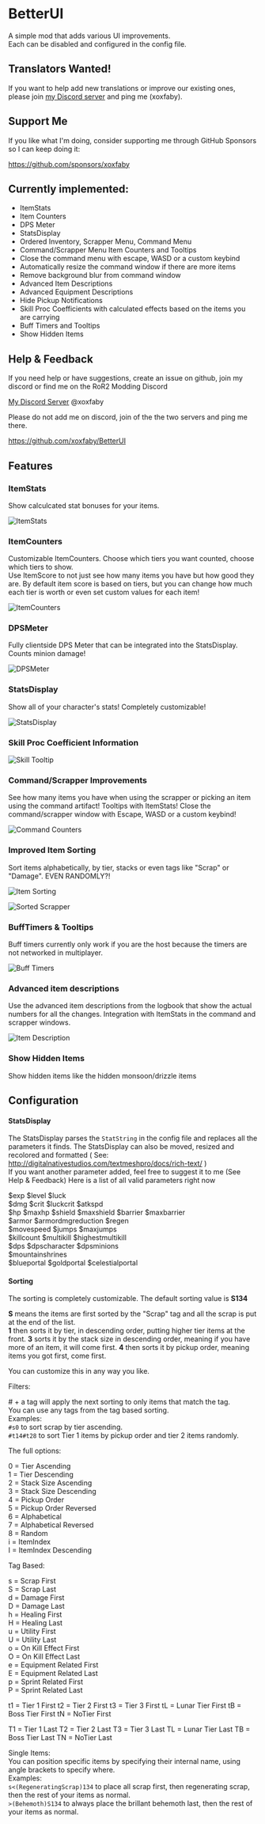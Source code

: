 # BetterUI

A simple mod that adds various UI improvements.  
Each can be disabled and configured in the config file.

## Translators Wanted!

If you want to help add new translations or improve our existing ones, please join [my Discord server](https://discord.faby.dev) and ping me (xoxfaby). 

## Support Me

If you like what I'm doing, consider supporting me through GitHub Sponsors so I can keep doing it:

https://github.com/sponsors/xoxfaby

## Currently implemented:
- ItemStats
- Item Counters
- DPS Meter
- StatsDisplay
- Ordered Inventory, Scrapper Menu, Command Menu
- Command/Scrapper Menu Item Counters and Tooltips
- Close the command menu with escape, WASD or a custom keybind
- Automatically resize the command window if there are more items
- Remove background blur from command window
- Advanced Item Descriptions
- Advanced Equipment Descriptions
- Hide Pickup Notifications
- Skill Proc Coefficients with calculated effects based on the items you are carrying
- Buff Timers and Tooltips
- Show Hidden Items

## Help & Feedback

If you need help or have suggestions, create an issue on github, join my discord or find me on the RoR2 Modding Discord

[My Discord Server](https://discord.faby.dev) @xoxfaby

Please do not add me on discord, join of the the two servers and ping me there.

https://github.com/xoxfaby/BetterUI

## Features

### ItemStats
Show calculcated stat bonuses for your items.

![ItemStats](https://cdn.faby.dev/itemstats.png)

### ItemCounters
Customizable ItemCounters. Choose which tiers you want counted, choose which tiers to show.  
Use ItemScore to not just see how many items you have but how good they are.
By default item score is based on tiers, but you can change how much each tier is worth or even set custom values for each item!

![ItemCounters](https://cdn.faby.dev/itemcounters.png)

### DPSMeter
Fully clientside DPS Meter that can be integrated into the StatsDisplay. Counts minion damage!

![DPSMeter](https://cdn.faby.dev/dpsmeter.png)

### StatsDisplay
Show all of your character's stats! Completely customizable!

![StatsDisplay](https://cdn.faby.dev/statsdisplay.png)

### Skill Proc Coefficient Information

![Skill Tooltip](https://cdn.faby.dev/skilltooltip.png)

### Command/Scrapper Improvements
See how many items you have when using the scrapper or picking an item using the command artifact!
Tooltips with ItemStats!
Close the command/scrapper window with Escape, WASD or a custom keybind!

![Command Counters](https://cdn.faby.dev/commandcounters.png)

### Improved Item Sorting
Sort items alphabetically, by tier, stacks or even tags like "Scrap" or "Damage". EVEN RANDOMLY?!

![Item Sorting](https://cdn.faby.dev/itembar.png)

![Sorted Scrapper](https://cdn.faby.dev/sortedscrapper.png)

### BuffTimers & Tooltips
Buff timers currently only work if you are the host because the timers are not networked in multiplayer.

![Buff Timers](https://cdn.faby.dev/buffs.png)

### Advanced item descriptions
Use the advanced item descriptions from the logbook that show the actual numbers for all the changes.
Integration with ItemStats in the command and scrapper windows.

![Item Description](https://cdn.faby.dev/itemdesc.png)

### Show Hidden Items
Show hidden items like the hidden monsoon/drizzle items

## Configuration

#### StatsDisplay

The StatsDisplay parses the `StatString` in the config file and replaces all the parameters it finds.
The StatsDisplay can also be moved, resized and recolored and formatted ( See: http://digitalnativestudios.com/textmeshpro/docs/rich-text/ )  
If you want another parameter added, feel free to suggest it to me (See Help & Feedback)
Here is a list of all valid parameters right now

$exp $level $luck  
$dmg $crit $luckcrit $atkspd  
$hp $maxhp $shield $maxshield $barrier $maxbarrier  
$armor $armordmgreduction $regen  
$movespeed $jumps $maxjumps  
$killcount $multikill $highestmultikill  
$dps $dpscharacter $dpsminions  
$mountainshrines  
$blueportal $goldportal $celestialportal  

#### Sorting

The sorting is completely customizable.
The default sorting value is **S134**

**S** means the items are first sorted by the "Scrap" tag and all the scrap is put at the end of the list.  
**1** then sorts it by tier, in descending order, putting higher tier items at the front.
**3** sorts it by the stack size in descending order, meaning if you have more of an item, it will come first.
**4** then sorts it by pickup order, meaning items you got first, come first.

You can customize this in any way you like.

Filters:

\# + a tag will apply the next sorting to only items that match the tag.  
You can use any tags from the tag based sorting.   
Examples:  
`#s0` to sort scrap by tier ascending.  
`#t14#t28` to sort Tier 1 items by pickup order and tier 2 items randomly.

The full options:

0 = Tier Ascending  
1 = Tier Descending  
2 = Stack Size Ascending  
3 = Stack Size Descending  
4 = Pickup Order  
5 = Pickup Order Reversed  
6 = Alphabetical  
7 = Alphabetical Reversed  
8 = Random   
i = ItemIndex  
I = ItemIndex Descending  

Tag Based:  

s = Scrap First  
S = Scrap Last  
d = Damage First  
D = Damage Last  
h = Healing First  
H = Healing Last  
u = Utility First  
U = Utility Last  
o = On Kill Effect First  
O = On Kill Effect Last  
e = Equipment Related First  
E = Equipment Related Last  
p = Sprint Related First  
P = Sprint Related Last  

t1 = Tier 1 First
t2 = Tier 2 First
t3 = Tier 3 First
tL = Lunar Tier First
tB = Boss Tier First
tN = NoTier First

T1 = Tier 1 Last
T2 = Tier 2 Last
T3 = Tier 3 Last
TL = Lunar Tier Last
TB = Boss Tier Last
TN = NoTier Last

Single Items:  
You can position specific items by specifying their internal name, using angle brackets to specify where.  
Examples:  
`s<(RegeneratingScrap)134` to place all scrap first, then regenerating scrap, then the rest of your items as normal.  
`>(Behemoth)S134` to always place the brillant behemoth last, then the rest of your items as normal.  